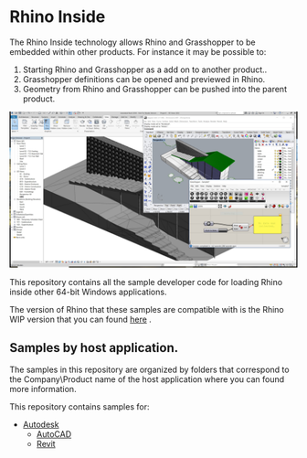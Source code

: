 # Rhino Inside 
The Rhino Inside technology allows Rhino and Grasshopper to be embedded within other products.  For instance it may be possible to:

1. Starting Rhino and Grasshopper as a add on to another product..
2. Grasshopper definitions can be opened and previewed in Rhino.
3. Geometry from Rhino and Grasshopper can be pushed into the parent product.

![sample-shot](Autodesk\Revit\Resources\sample-shot.jpg)

This repository contains all the sample developer code for loading Rhino inside other 64-bit Windows applications.

The version of Rhino that these samples are compatible with is the Rhino WIP version that you can found [here](https://www.rhino3d.com/download/rhino/wip) .

## Samples by host application.
The samples in this repository are organized by folders that correspond to the Company\Product name of the host application where you can found more information.

This repository contains samples for:
- [Autodesk](Autodesk)
   - [AutoCAD](Autodesk/AutoCAD)
   - [Revit](Autodesk/Revit)
